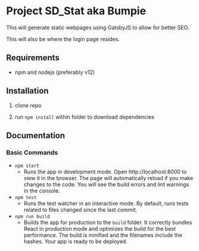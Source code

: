 # Project SD_Stat aka Bumpie

This will generate static webpages using GatsbyJS to allow for better SEO.

This will also be where the login page resides.

## Requirements

- npm and nodejs (preferably v12)

## Installation

1. clone repo

2. run `npm install` within folder to download dependencies

## Documentation

### Basic Commands

- `npm start`
  - Runs the app in development mode. Open http://localhost:8000 to view it in the browser. The page will automatically reload if you make changes to the code. You will see the build errors and lint warnings in the console.
- `npm test`
  - Runs the test watcher in an interactive mode. By default, runs tests related to files changed since the last commit.
- `npm run build`
  - Builds the app for production to the `build` folder. It correctly bundles React in production mode and optimizes the build for the best performance. The build is minified and the filenames include the hashes. Your app is ready to be deployed.
